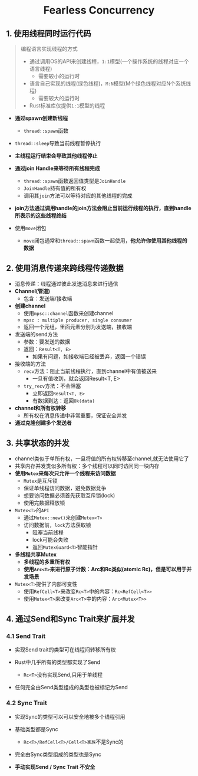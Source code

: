 # <div align="center">Fearless Concurrency</div>

## 1. 使用线程同时运行代码

> 编程语言实现线程的方式
>
> * 通过调用OS的API来创建线程，``1:1``模型(一个操作系统的线程对应一个语言线程)
>   * 需要较小的运行时
> * 语言自己实现的线程(绿色线程)，``M:N``模型(M个绿色线程对应N个系统线程)
>   * 需要较大的运行时
> * Rust标准库仅提供``1:1``模型的线程

* **通过spawn创建新线程**
  * ``thread::spawn``函数
* ``thread::sleep``导致当前线程暂停执行
* **主线程运行结束会导致其他线程停止**
* **通过join Handle来等待所有线程完成**
  * ``thread::spawn``函数返回值类型是``JoinHandle``
  * ``JoinHandle``持有值的所有权
  * 调用其``join``方法可以等待对应的其他线程的完成
* **join方法通过调用handle的join方法会阻止当前运行线程的执行，直到handle所表示的这些线程终结**

* 使用``move``闭包
  * ``move``闭包通常和``thread::spawn``函数一起使用，**他允许你使用其他线程的数据**

## 2. 使用消息传递来跨线程传递数据

* 消息传递：线程通过彼此发送消息来进行通信
* **Channel(管道)**
  * 包含：发送端/接收端
* **创建channel**
  * 使用``mpsc::channel``函数来创建channel
  * ``mpsc : multiple producer, single consumer``
  * 返回一个元组，里面元素分别为发送端，接收端 
* 发送端的send方法
  * 参数：要发送的数据
  * 返回：``Result<T, E>``
    * 如果有问题，如接收端已经被丢弃，返回一个错误
* 接收端的方法
  * ``recv``方法：阻止当前线程执行，直到channel中有值被送来
    * 一旦有值收到，就会返回Result<T, E>
  * ``try_recv``方法：不会阻塞
    * 立即返回``Result<T, E>``
    * 有数据到达：返回``Ok(data)``
* **channel和所有权转移**
  * 所有权在消息传递中非常重要，保证安全并发
* **通过克隆创建多个发送者**

## 3. 共享状态的并发

* channel类似于单所有权，一旦将值的所有权转移至channel,就无法使用它了
* 共享内存并发类似多所有权：多个线程可以同时访问同一块内存
* **使用``Mutex``来每次只允许一个线程来访问数据**
  * ``Mutex``是互斥锁
  * 保证单线程访问数据，避免数据竞争
  * 想要访问数据必须首先获取互斥锁(lock)
  * 使用完数据释放锁
* ``Mutex<T>``的``API``
  * 通过``Mutex::new()``来创建``Mutex<T>``
  * 访问数据前，``lock``方法获取锁
    * 阻塞当前线程
    * lock可能会失败
    * 返回``MutexGuard<T>``智能指针
* **多线程共享Mutex**
  * **多线程的多重所有权**
  * **使用``Arc<T>``来进行原子计数：Arc和Rc类似(atomic Rc)，但是可以用于并发场景**
* ``Mutex<T>``提供了内部可变性
  * 使用``RefCell<T>``来改变``Rc<T>``中的内容：``Rc<RefCell<T>>``
  * 使用``Mutex<T>``来改变``Arc<T>``中的内容：``Arc<Mutex<T>>``

## 4. 通过Send和Sync Trait来扩展并发

### 4.1 Send Trait

* 实现Send trait的类型可在线程间转移所有权

* Rust中几乎所有的类型都实现了Send
  * ``Rc<T>``没有实现Send,只用于单线程
* 任何完全由Send类型组成的类型也被标记为Send

### 4.2 Sync Trait

* 实现Sync的类型可以可以安全地被多个线程引用
* 基础类型都是Sync
  * ``Rc<T>/RefCell<T>/Cell<T>家族``不是Sync的
* 完全由Sync类型组成的类型也是Sync

* **手动实现Send / Sync Trait 不安全**


